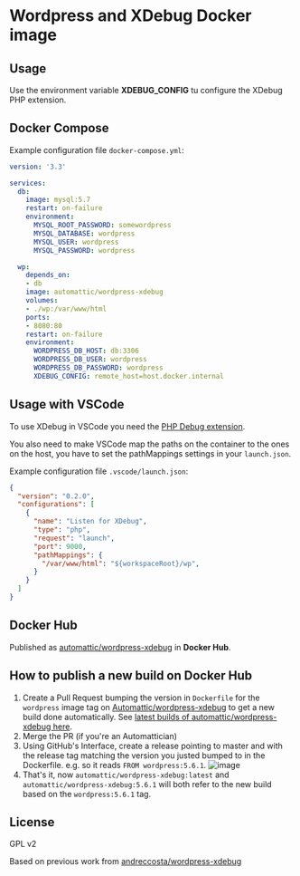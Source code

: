 # Wordpress and XDebug Docker image

## Usage

Use the environment variable **XDEBUG_CONFIG** tu configure the XDebug PHP extension.

## Docker Compose

Example configuration file `docker-compose.yml`:

```yml
version: '3.3'

services:
  db:
    image: mysql:5.7
    restart: on-failure
    environment:
      MYSQL_ROOT_PASSWORD: somewordpress
      MYSQL_DATABASE: wordpress
      MYSQL_USER: wordpress
      MYSQL_PASSWORD: wordpress

  wp:
    depends_on:
    - db
    image: automattic/wordpress-xdebug
    volumes:
    - ./wp:/var/www/html
    ports:
    - 8080:80
    restart: on-failure
    environment:
      WORDPRESS_DB_HOST: db:3306
      WORDPRESS_DB_USER: wordpress
      WORDPRESS_DB_PASSWORD: wordpress
      XDEBUG_CONFIG: remote_host=host.docker.internal
```

## Usage with VSCode

To use XDebug in VSCode you need the [PHP Debug extension](https://marketplace.visualstudio.com/items?itemName=felixfbecker.php-debug).

You also need to make VSCode map the paths on the container to the ones on the host, you have to set the pathMappings settings in your `launch.json`.

Example configuration file `.vscode/launch.json`:

```json
{
  "version": "0.2.0",
  "configurations": [
    {
      "name": "Listen for XDebug",
      "type": "php",
      "request": "launch",
      "port": 9000,
      "pathMappings": {
        "/var/www/html": "${workspaceRoot}/wp",
      }
    }
  ]
}
```

## Docker Hub

Published as [automattic/wordpress-xdebug](https://hub.docker.com/r/automattic/wordpress-xdebug) in **Docker Hub**.

## How to publish a new build on Docker Hub


1. Create a Pull Request bumping the version in `Dockerfile` for the `wordpress` image tag on [Automattic/wordpress-xdebug](https://github.com/Automattic/wordpress-xdebug) to get a new build done automatically. See [latest builds of automattic/wordpress-xdebug here](https://hub.docker.com/r/automattic/wordpress-xdebug/builds).
2. Merge the PR (if you're an Automattician)
3. Using GitHub's Interface, create a release pointing to master and with the release tag matching the version you justed bumped to in the Dockerfile. e.g. so it reads `FROM wordpress:5.6.1`.
	![image](https://user-images.githubusercontent.com/746152/94859157-7be94000-040a-11eb-8173-127d033b5238.png)
4. That's it, now `automattic/wordpress-xdebug:latest` and `automattic/wordpress-xdebug:5.6.1` will both refer to the new build based on the `wordpress:5.6.1` tag.


## License

GPL v2

Based on previous work from [andreccosta/wordpress-xdebug](https://hub.docker.com/r/andreccosta/wordpress-xdebug.)

